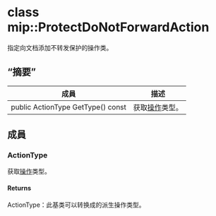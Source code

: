 # <a name="class-mipprotectdonotforwardaction"></a>class mip::ProtectDoNotForwardAction 
指定向文档添加不转发保护的操作类。
  
## <a name="summary"></a>“摘要”
 成員                        | 描述                                
--------------------------------|---------------------------------------------
public ActionType GetType() const  |  获取[操作](#classmip_1_1_action)类型。
  
## <a name="members"></a>成員
  
### <a name="actiontype"></a>ActionType
获取[操作](#classmip_1_1_action)类型。
  
#### <a name="returns"></a>Returns
ActionType：此基类可以转换成的派生操作类型。